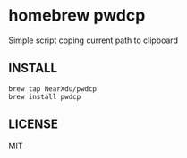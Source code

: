 # homebrew pwdcp

Simple script coping current path to clipboard

## INSTALL

```
brew tap NearXdu/pwdcp
brew install pwdcp
```

## LICENSE

MIT
